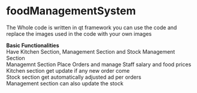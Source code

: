 # foodManagementSystem  
The Whole code is written in qt framework you can use the code and replace the images used in the code with your own images

**Basic Functionalities**  
Have Kitchen Section, Management Section and Stock Management Section  
Managemnt Section Place Orders and manage Staff salary and food prices  
Kitchen section get update if any new order come  
Stock section get automatically adjusted ad per orders  
Management section can also update the stock  

